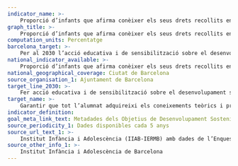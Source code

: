 ```yaml
---
indicator_name: >-
    Proporció d’infants que afirma conèixer els seus drets recollits en la Convenció dels Drets de l’Infant quan finalitza l’educació primària (6è curs)
graph_title: >-
    Proporció d’infants que afirma conèixer els seus drets recollits en la Convenció dels Drets de l’Infant quan finalitza l’educació primària (6è curs)
computation_units: Percentatge
barcelona_target: >-
    Per al 2030 l’acció educativa i de sensibilització sobre el desenvolupament sostenible i sobre els drets humans arribarà a tots els centres educatius
national_indicator_available: >-
    Proporció d’infants que afirma conèixer els seus drets recollits en la Convenció dels Drets de l’Infant quan finalitza l’educació primària (6è curs)
national_geographical_coverage: Ciutat de Barcelona
source_organisation_1: Ajuntament de Barcelona
target_line_2030: >-
    Fer acció educativa i de sensibilització sobre el desenvolupament sostenible i que un 70% o més de l’alumnat conegui la Convenció dels Drets dels Infants
target_name: >-
    Garantir que tot l’alumnat adquireixi els coneixements teòrics i pràctics necessaris per a promoure el desenvolupament sostenible, a través, entre d’altres, de l’educació per al desenvolupament sostenible i l’adopció d’estils de vida sostenibles, els drets humans, la igualtat de gènere, la promoció d’una cultura de pau i no-violència, la ciutadania mundial i la valoració de la diversitat cultural i de la contribució de la cultura al desenvolupament sostenible
indicator_definition:
goal_meta_link_text: Metadades dels Objetius de Desenvolupament Sostenible de les Nacions Unides (pdf 894kB)
source_periodicity_1: Dades disponibles cada 5 anys
source_url_text_1: >-
    Institut Infància i Adolescència (IIAB-IERMB) amb dades de l’Enquesta de Benestar Subjectiu de la Infància a Barcelona
source_other_info_1: >-
    Institut Infància i Adolescència de Barcelona
---
```

